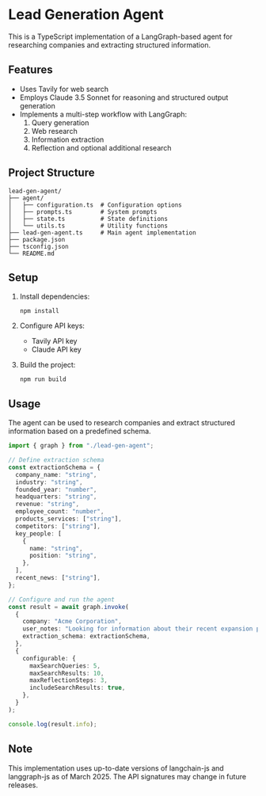 # Lead Generation Agent

This is a TypeScript implementation of a LangGraph-based agent for researching companies and extracting structured information.

## Features

- Uses Tavily for web search
- Employs Claude 3.5 Sonnet for reasoning and structured output generation
- Implements a multi-step workflow with LangGraph:
  1. Query generation
  2. Web research
  3. Information extraction
  4. Reflection and optional additional research

## Project Structure

```
lead-gen-agent/
├── agent/
│   ├── configuration.ts  # Configuration options
│   ├── prompts.ts        # System prompts
│   ├── state.ts          # State definitions
│   └── utils.ts          # Utility functions
├── lead-gen-agent.ts     # Main agent implementation
├── package.json
├── tsconfig.json
└── README.md
```

## Setup

1. Install dependencies:

   ```
   npm install
   ```

2. Configure API keys:

   - Tavily API key
   - Claude API key

3. Build the project:
   ```
   npm run build
   ```

## Usage

The agent can be used to research companies and extract structured information based on a predefined schema.

```typescript
import { graph } from "./lead-gen-agent";

// Define extraction schema
const extractionSchema = {
  company_name: "string",
  industry: "string",
  founded_year: "number",
  headquarters: "string",
  revenue: "string",
  employee_count: "number",
  products_services: ["string"],
  competitors: ["string"],
  key_people: [
    {
      name: "string",
      position: "string",
    },
  ],
  recent_news: ["string"],
};

// Configure and run the agent
const result = await graph.invoke(
  {
    company: "Acme Corporation",
    user_notes: "Looking for information about their recent expansion plans",
    extraction_schema: extractionSchema,
  },
  {
    configurable: {
      maxSearchQueries: 5,
      maxSearchResults: 10,
      maxReflectionSteps: 3,
      includeSearchResults: true,
    },
  }
);

console.log(result.info);
```

## Note

This implementation uses up-to-date versions of langchain-js and langgraph-js as of March 2025. The API signatures may change in future releases.
